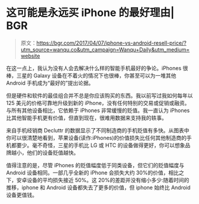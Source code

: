 # 这可能是永远买 iPhone 的最好理由| BGR

> 原文：<https://bgr.com/2017/04/07/iphone-vs-android-resell-price/?utm_source=wanqu.co&utm_campaign=Wanqu+Daily&utm_medium=website>

在这一点上，我认为没有人会去解决什么样的智能手机最好的争论。iPhones 很棒，三星的 Galaxy 设备在不着火的情况下也很棒，你甚至可以为一堆其他 Android 手机成为“最好的”提出论据。

但是硬件和软件的最佳组合并不总是你应该购买的东西。我以前写过我如何每年以 125 美元的价格可靠地升级到新的 iPhone，没有任何特别的交易或促销或融资。与所有其他设备相比，它依赖于 iPhones 非常缓慢的贬值。我一直认为 iPhones 比其他智能手机更有价值，但直到现在，很难用数据来支持我的轶事。

来自手机经销商 Decluttr 的数据显示了不同制造商的手机贬值有多快。从图表中你可以很清楚地看到，苹果设备(读作:iPhones)的价值损失比任何其他制造商的手机都要少。毫不奇怪，三星的手机比 LG 或 HTC 的设备做得更好，你可以想象品牌越小，他们的设备贬值越快。

值得注意的是，尽管 iPhones 的贬值幅度低于同类设备，但它们的贬值幅度与 Android 设备相同。一部几乎全新的 iPhone 会损失大约 30%的价值，相比之下，安卓设备的平均损失接近 50%。这 20%的差距并没有缩小多少:随着时间的推移，iphone 和 Android 设备都失去了更多的价值，但 iphone 始终比 Android 设备更值钱。